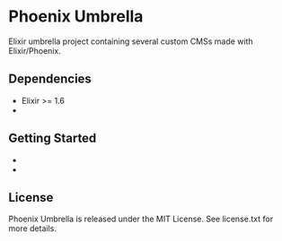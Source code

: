 # Phoenix Umbrella

Elixir umbrella project containing several custom CMSs made with Elixir/Phoenix.

## Dependencies

* Elixir >= 1.6
* 

## Getting Started

* 
* 

## License

Phoenix Umbrella is released under the MIT License. See license.txt for more details.